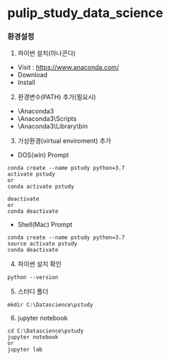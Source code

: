 # pulip_study_data_science

### 환경설정

1. 파이썬 설치(아나콘다)
* Visit : <https://www.anaconda.com/>
* Download
* Install

2. 환경변수(PATH) 추가(필요시)
* \Anaconda3
* \Anaconda3\Scripts 
* \Anaconda3\Library\bin 

3. 가상환경(virtual enviroment) 추가
* DOS(win) Prompt
```
conda create --name pstudy python=3.7
activate pstudy
or
conda activate pstudy

deactivate
or
conda deactivate
```
* Shell(Mac) Prompt
```
conda create --name pstudy python=3.7
source activate pstudy
conda deactivate
```
4. 파이썬 설치 확인
```
python --version
```

5. 스터디 폴더
```
mkdir C:\Datascience\pstudy
```

6. jupyter notebook
```
cd C:\Datascience\pstudy
jupyter notebook
or
jupyter lab
```
